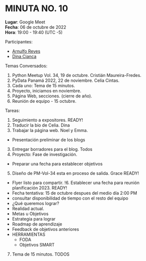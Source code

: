 # MINUTA NO. 10

**Lugar**: Google Meet  
**Fecha**: 06 de octubre de 2022  
**Hora**: 19:00 - 19:40 (UTC -5)

Participantes:

- [Arnulfo Reyes](https://www.linkedin.com/in/arnulfo-rh)
- [Dina Cianca](https://www.linkedin.com/in/dina-cianca-9a3113210)
    <!--[Graciela Sánchez](<>) -->
    <!--[Noel Sánchez](https://www.linkedin.com/in/noel-s%C3%A1nchez-2945071ab)-->
    <!--[Emmanuel Paternina](https://www.linkedin.com/in/emmanuel-paternina-446a2734)-->

Temas Conversados:

1. Python Meetup Vol. 34, 19 de octubre. Cristián Maureira-Fredes.
2. PyData Panamá 2022, 22 de noviembre. Celia Cintas.
3. Cada uno: Tema de 15 minutos.
4. Proyecto, iniciamos en noviembre.
5. Página Web, secciones. (cierre de año).
6. Reunión de equipo - 15 octubre.

Tareas:

1. Seguimiento a expositores. READY!
2. Traducir la bio de Celia. Dina
3. Trabajar la página web. Noel y Emma.

- Presentación preliminar de los blogs

3. Entregar borradores para el blog. Todos
4. Proyecto: Fase de investigación.

- Preparar una fecha para establecer objetivos

5. Diseño de PM-Vol-34 esta en proceso de salida. Grace READY!

- Flyer listo para compartir.
!6.  Establecer una fecha para reunión planificación 2023. READY!
- Fecha tentativa: 15 de octubre despues del medio día 2:00 PM
- consultar disponibilidad de tiempo con el resto del equipo
- ¿Qué queremos lograr?
- Realidad actual.
- Metas u Objetivos
- Estrategia para lograr
- Roadmap de aprendizaje
- Feedback de objetivos anteriores
- HERRAMIENTAS
  - FODA
  - Objetivos SMART

7. Tema de 15 minutos. TODOS
